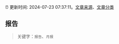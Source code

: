 :alarm_clock: 更新时间: 2024-07-23 07:37:11。[文章来源](/README.md)、[文章分类](/TAGS.md)

## 报告


> 关键字：`报告`、`月报`



